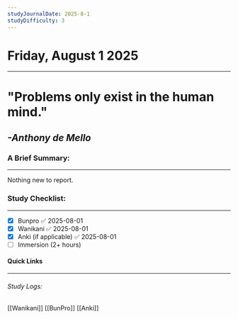 ```yaml
---
studyJournalDate: 2025-8-1
studyDifficulty: 3
---
```


# Friday, August 1 2025
---
# "Problems only exist in the human mind."

## *-Anthony de Mello*


### A Brief Summary:
---
Nothing new to report.

### Study Checklist:
---
- [x] Bunpro ✅ 2025-08-01
- [x] Wanikani ✅ 2025-08-01
- [x] Anki (if applicable) ✅ 2025-08-01
- [ ] Immersion (2+ hours)

#### Quick Links
---
###### Study Logs:
[[Wanikani]]
[[BunPro]]
[[Anki]]